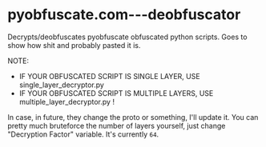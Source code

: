 # pyobfuscate.com---deobfuscator
Decrypts/deobfuscates pyobfuscate obfuscated python scripts. Goes to show how shit and probably pasted it is.

NOTE:
* IF YOUR OBFUSCATED SCRIPT IS SINGLE LAYER, USE single_layer_decryptor.py
* IF YOUR OBFUSCATED SCRIPT IS MULTIPLE LAYERS, USE multiple_layer_decryptor.py !

In case, in future, they change the proto or something, I'll update it.
You can pretty much bruteforce the number of layers yourself, just change "Decryption Factor" variable. It's currently `64`.
